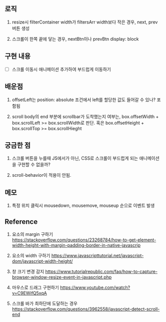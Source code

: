 ## 로직
1. resize시 filterContainer width가 filtersArr width보다 작은 경우, next, prev 버튼 생성

2. 스크롤이 한쪽 끝에 닿는 경우, nextBtn이나 prevBtn display: block

## 구현 내용
- [ ] 스크롤 이동시 애니메이션 추가하여 부드럽게 이동하기

## 배운점
1. offsetLeft는 position: absolute 조건에서 left를 할당한 값도 들어갈 수 있나? 포함됨

2. scroll body의 end 부분에 scrollbar가 도착했는지 여부는, box.offsetWidth + box.scrollLeft >= box.scrollWidth로 판단. 혹은 box.offsetHeight + box.scrollTop >= box.scrollHieght

## 궁금한 점
1. 스크롤 버튼을 누를때 JS에서가 아닌, CSS로 스크롤이 부드럽게 되는 애니메이션을 구현할 수 없을까?

2. scroll-behavior이 적용이 안됨.

## 메모
1. 특정 위치 클릭시 mousedown, mousemove, mouseup  순으로 이벤트 발생

## Reference
1. 요소의 margin 구하기
https://stackoverflow.com/questions/23268784/how-to-get-element-width-height-with-margin-padding-border-in-native-javascrip

2. 요소의 width 구하기
https://www.javascripttutorial.net/javascript-dom/javascript-width-height/

3. 창 크기 변경 감지
https://www.tutorialrepublic.com/faq/how-to-capture-browser-window-resize-event-in-javascript.php

4. 마우스로 드래그 구현하기
https://www.youtube.com/watch?v=C9EWifQ5xqA

5. 스크롤 바가 최하단에 도달하는 경우
https://stackoverflow.com/questions/3962558/javascript-detect-scroll-end
